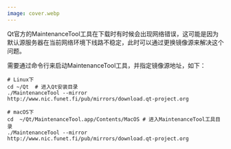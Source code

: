```yaml
---
image: cover.webp
---
```


Qt官方的MaintenanceTool工具在下载时有时候会出现网络错误，这可能是因为默认源服务器在当前网络环境下线路不稳定，此时可以通过更换镜像源来解决这个问题。

需要通过命令行来启动MaintenanceTool工具，并指定镜像源地址，如下：

```shell
# Linux下
cd ~/Qt  # 进入Qt安装目录
./MaintenanceTool --mirror http://www.nic.funet.fi/pub/mirrors/download.qt-project.org

# macOS下
cd  ~/Qt/MaintenanceTool.app/Contents/MacOS # 进入MaintenanceTool工具目录
./MaintenanceTool --mirror http://www.nic.funet.fi/pub/mirrors/download.qt-project.org
```
